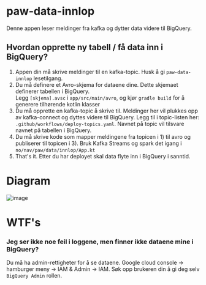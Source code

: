 # paw-data-innlop

Denne appen leser meldinger fra kafka og dytter data videre til BigQuery.

## Hvordan opprette ny tabell / få data inn i BigQuery?

1. Appen din må skrive meldinger til en kafka-topic. Husk å gi `paw-data-innlop` lesetilgang.
2. Du må definere et Avro-skjema for dataene dine. Dette skjemaet definerer tabellen i BigQuery.  
Legg `[skjema].avsc` i `app/src/main/avro`, og kjør `gradle build` for å generere tilhørende kotlin klasser
3. Du må opprette en kafka-topic å skrive til. Meldinger her vil plukkes opp av kafka-connect og dyttes videre til BigQuery. 
Legg til i topic-listen her: `.github/workflows/deploy-topics.yaml`. Navnet på topic vil tilsvare navnet på tabellen i BigQuery.
4. Du må skrive kode som mapper meldingene fra topicen i 1) til avro og publiserer til topicen i 3).
Bruk Kafka Streams og spark det igang i `no/nav/paw/data/innlop/App.kt`
5. That's it. Etter du har deployet skal data flyte inn i BigQuery i sanntid.

# Diagram
![image](https://user-images.githubusercontent.com/701351/221824934-da64441e-12a7-4f13-a657-4b5fac2dda5b.png)


# WTF's

### Jeg ser ikke noe feil i loggene, men finner ikke dataene mine i BigQuery?
Du må ha admin-rettigheter for å se dataene. Google cloud console -> hamburger meny -> IAM & Admin -> IAM. Søk opp brukeren din å gi deg selv `BigQuery Admin` rollen.

